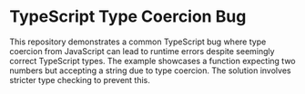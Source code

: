 # TypeScript Type Coercion Bug

This repository demonstrates a common TypeScript bug where type coercion from JavaScript can lead to runtime errors despite seemingly correct TypeScript types.  The example showcases a function expecting two numbers but accepting a string due to type coercion.  The solution involves stricter type checking to prevent this.